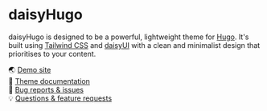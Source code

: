 # daisyHugo

daisyHugo is designed to be a powerful, lightweight theme for [Hugo](https://gohugo.io). It's built using [Tailwind CSS](https://tailwindcss.com) and [daisyUI](https://daisyui.com) with a clean and minimalist design that prioritises to your content.

🌏 [Demo site](https://phaneendra.github.io/daisy-hugo/)  
📑 [Theme documentation](https://phaneendra.github.io/daisy-hugo/docs/)  
🐛 [Bug reports & issues](https://github.com/phaneendra/daisy-hugo/issues)  
💡 [Questions & feature requests](https://github.com/phaneendra/daisy-hugo/discussions)